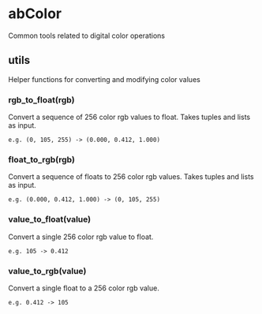 # abColor
Common tools related to digital color operations

## utils
Helper functions for converting and modifying color values

### rgb_to_float(rgb)
Convert a sequence of 256 color rgb values to float. Takes tuples and lists as input.

``
e.g. (0, 105, 255) -> (0.000, 0.412, 1.000)
``

### float_to_rgb(rgb)
Convert a sequence of floats to 256 color rgb values. Takes tuples and lists as input.

``
e.g. (0.000, 0.412, 1.000) -> (0, 105, 255)
``

### value_to_float(value)
Convert a single 256 color rgb value to float.

``
e.g. 105 -> 0.412
``

### value_to_rgb(value)
Convert a single float to a 256 color rgb value.

``
e.g. 0.412 -> 105
``
